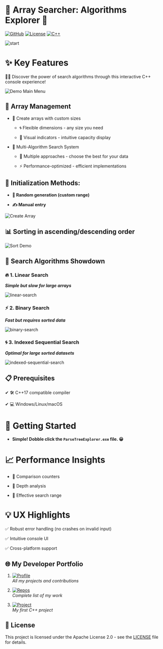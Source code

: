 ﻿# **🔮 Array Searcher: Algorithms Explorer 🔮**

[![GitHub](https://img.shields.io/badge/GitHub-blue?style=for-the-badge&logo=github)](https://github.com/1wintab/ArraySearcher)
[![License](https://img.shields.io/badge/License-yellow?style=for-the-badge&logo=github)](https://github.com/1wintab/ArraySearcher/blob/master/LICENSE.txt)
[![C++](https://img.shields.io/badge/C++-9e4c65?style=for-the-badge&logo=cplusplus&logoColor=)](https://github.com/1wintab/ArraySearcher)

![start](https://media3.giphy.com/media/v1.Y2lkPTc5MGI3NjExajBoZTk3YXB6M2RnaWZoa3RucDRvY2RzZzhjcTVndXJ6cG45dDRpZiZlcD12MV9pbnRlcm5hbF9naWZfYnlfaWQmY3Q9Zw/l2Je43PzMqrAzNNm0/giphy.gif)

# ✨ Key Features
🕵️‍♂️ Discover the power of search algorithms through this interactive C++ console experience!

![Demo Main Menu](https://media3.giphy.com/media/v1.Y2lkPTc5MGI3NjExdXR0NGxibHp0OGZ2YXQ5ZGJ4bHdydmN1M252MHBwODFudmRjbmNkZiZlcD12MV9pbnRlcm5hbF9naWZfYnlfaWQmY3Q9Zw/kogVbnPfwV9DNDGiNY/giphy.gif)

  ## 🔧 Array Management

+ 📐 Create arrays with custom sizes 

   + 🌀 Flexible dimensions - any size you need

   + 🌈 Visual indicators - intuitive capacity display

+ 🔎 Multi-Algorithm Search System

   + 🧩 Multiple approaches - choose the best for your data

   + ⚡ Performance-optimized - efficient implementations

##  💾 Initialization Methods:

   + **🎲 Random generation (custom range)**

   + **✍️ Manual entry**

 ![Create Array](https://media4.giphy.com/media/v1.Y2lkPTc5MGI3NjExbHQ5eGo0YjIzbzh6Y2Vtcjd3bXZlYXlyMnhiNDJubzV3dmEzZ2wxYyZlcD12MV9pbnRlcm5hbF9naWZfYnlfaWQmY3Q9Zw/0YYvZnfolei1ytLlON/giphy.gif)

 ## 📊 Sorting in ascending/descending order

 ![Sort Demo](https://media4.giphy.com/media/v1.Y2lkPTc5MGI3NjExZ2g5YWNnM3p0d2J5dGVudWVrcG54dTdtYjRneXh5dDRrcng3bHpuciZlcD12MV9pbnRlcm5hbF9naWZfYnlfaWQmY3Q9Zw/AodFcOgBwACptD1cqA/giphy.gif)

## 🔎 Search Algorithms Showdown

### 🔥 1. Linear Search
 
***Simple but slow for large arrays***
 
 ![linear-search](https://media0.giphy.com/media/v1.Y2lkPTc5MGI3NjExczdnamc3emx1dzZqZnQ3NXhuMDF1YnIzZmNocnJtMGRjdHZvYWhrciZlcD12MV9pbnRlcm5hbF9naWZfYnlfaWQmY3Q9Zw/N0XvM5Q5oeZRRyvzbQ/giphy.gif)

### ⚡ 2. Binary Search
 
***Fast but requires sorted data***
 
 ![binary-search](https://media1.giphy.com/media/v1.Y2lkPTc5MGI3NjExYW5kMW1zMHI3Yzl3eHoyZ3FtcGc4aDM3M25tMDlxOHJkMDB3bnVqOCZlcD12MV9pbnRlcm5hbF9naWZfYnlfaWQmY3Q9Zw/Qf9an21kHi3DcDRcr1/giphy.gif)

### 🌀 3. Indexed Sequential Search

***Optimal for large sorted datasets***

![indexed-sequential-search](https://media0.giphy.com/media/v1.Y2lkPTc5MGI3NjExODM3ZjRtbHdoc3o0bXdhYWJ3M2VnY3Z0OWRtZm5oM2prZG9ncDZjMCZlcD12MV9pbnRlcm5hbF9naWZfYnlfaWQmY3Q9Zw/yoKjtDJkiVmCwSGbST/giphy.gif)

## 📋 Prerequisites

✔ 🛠️ C++17 compatible compiler

✔ 💻 Windows/Linux/macOS

# 🚀 Getting Started
 
+ **Simple! Dobble click the `ParseTreeExplorer.exe` file. 😀**

# 📈 Performance Insights

+ 🔄 Comparison counters

+ 🧭 Depth analysis

+ 🎯 Effective search range 

# 💡 UX Highlights

✅ Robust error handling (no crashes on invalid input)

✅ Intuitive console UI

✅ Cross-platform support


## 🌐 My Developer Portfolio

1. [![Profile](https://img.shields.io/badge/%F0%9F%92%BC_My_Full_Profile-5c64a8)](https://github.com/1wintab)  
   *All my projects and contributions*

2. [![Repos](https://img.shields.io/badge/%F0%9F%93%81_All_Repositories-white)](https://github.com/1wintab?tab=repositories)  
   *Complete list of my work*

3. [![Project](https://img.shields.io/badge/%E2%9A%99%EF%B8%8F_First_Project-f4ed82)](https://github.com/1wintab/StackWithArray)  
   *My first C++ project*

## 📜 License

This project is licensed under the Apache License 2.0 - see the [LICENSE](LICENSE.txt) file for details.
